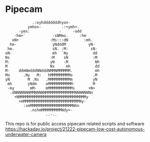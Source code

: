 
                                                  

# Pipecam
                                                                                                    
                .:oyhdddddddhyon-                 
              ymhon-         .:+ymh+.             
          -yms:             -     -odd           
        -hm+`            -sNMmo.     :hm         
       oN+              :Ms:::dN       :mh.       
      hm-                yNdddM          yN-      
     hm.                 sN. :M:          sN-     
    oN-                  mh  `Ny           dd     
    Ns                  :M    sN           :M    
    M:                  yN    -M            Nh    
    M                   Ns     mh           dd    
    M-    ddmNmdddNNdddNMMNMMMMMM.          mh    
    Mo      .Ny   M:   hMMMMMMMMMo         .M     
    yN        M .Ns   .MMMMMMMMMMm         yN     
     mh       yNdm    oMMMMMMMMMMM-        M     
     -my       mM-    mMMMMMMMMMMMs      +N+      
      .dNNNNNNNMMNNNNNMMMMMMMMMMMMMNNNNNNNn       
        +NMMMMMMMMMMMMMMMMMMMMMMMMMMMMMMy        
          +mMMMMMMMMMMMMMMMMMMMMMMMMMNy-          
            :smMMMMMMMMMMMMMMMMMMMNhn             
               .nshmMMMMMMMMMNdy+-               
                      ..-..        
                     
This repo is for public access pipecam related scripts and software<br>
https://hackaday.io/project/21222-pipecam-low-cost-autonomous-underwater-camera
